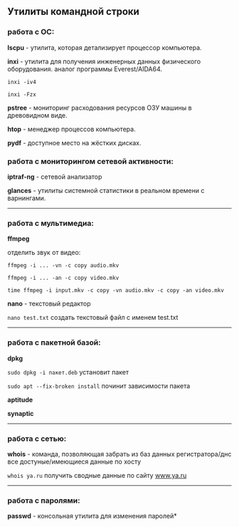 ## Утилиты командной строки


### работа с ОС:

**lscpu** - утилита, которая детализирует процессор компьютера.

**inxi** - утилита для получения инженерных данных физического оборудования. аналог программы Everest/AIDA64.

`inxi -iv4`

`inxi -Fzx`

**pstree** - мониторинг расходования ресурсов ОЗУ машины в древовидном виде.

**htop** -  менеджер процессов компьютера.

**pydf** - доступное место на жёстких дисках.


### работа с мониторингом сетевой активности:

**iptraf-ng** - сетевой анализатор

**glances** - утилиты системной статистики в реальном времени с варнингами.

-----------------

### работа с мультимедиа:

**ffmpeg**

отделить звук от видео:

`ffmpeg -i ... -vn -c copy audio.mkv`

`ffmpeg -i ... -an -c copy video.mkv`

`time ffmpeg -i input.mkv -c copy -vn audio.mkv -c copy -an video.mkv`

**nano** - текстовый редактор

`nano test.txt` создать текстовый файл с именем test.txt

-----------------

### работа с пакетной базой:

**dpkg**

`sudo dpkg -i пакет.deb` установит пакет

`sudo apt --fix-broken install` починит зависимости пакета

**aptitude**

**synaptic**

 -----------------
 
### работа с сетью:

**whois** - команда, позволяющая забрать из баз данных регистратора/днс все достуные/имеющиеся данные по хосту

`whois ya.ru` получить сводные данные по сайту www.ya.ru

-----------------

### работа с паролями:

**passwd** - консольная утилита для изменения паролей*

